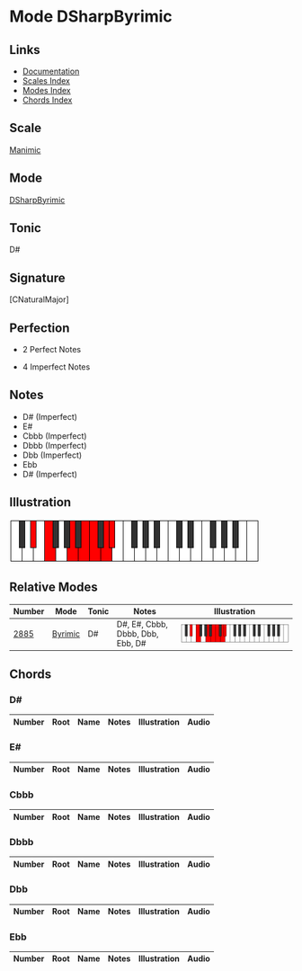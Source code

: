 # Mode DSharpByrimic

## Links

- [Documentation](index.md)
- [Scales Index](Scales.md)
- [Modes Index](Modes.md)
- [Chords Index](Chords.md)

## Scale

[Manimic](ScaleManimic.md)

## Mode

[DSharpByrimic](ModeDSharpByrimic.md)

## Tonic

D#

## Signature

[CNaturalMajor]

## Perfection

 - 2 Perfect Notes

 - 4 Imperfect Notes

## Notes

- D# (Imperfect)
- E#
- Cbbb (Imperfect)
- Dbbb (Imperfect)
- Dbb (Imperfect)
- Ebb
- D# (Imperfect)

## Illustration

![DSharpByrimic](ModeDSharpByrimic.png)

## Relative Modes

| Number | Mode | Tonic | Notes | Illustration |
|--------|------|-------|-------|--------------|
| [2885](https://ianring.com/musictheory/scales/2885) | [Byrimic](ModeByrimic.md) | D# | D#, E#, Cbbb, Dbbb, Dbb, Ebb, D# | ![DSharpByrimic](ModeDSharpByrimic.png) |

## Chords

### D#

| Number | Root | Name | Notes | Illustration | Audio |
|--------|------|------|-------|--------------|-------|

### E#

| Number | Root | Name | Notes | Illustration | Audio |
|--------|------|------|-------|--------------|-------|

### Cbbb

| Number | Root | Name | Notes | Illustration | Audio |
|--------|------|------|-------|--------------|-------|

### Dbbb

| Number | Root | Name | Notes | Illustration | Audio |
|--------|------|------|-------|--------------|-------|

### Dbb

| Number | Root | Name | Notes | Illustration | Audio |
|--------|------|------|-------|--------------|-------|

### Ebb

| Number | Root | Name | Notes | Illustration | Audio |
|--------|------|------|-------|--------------|-------|

